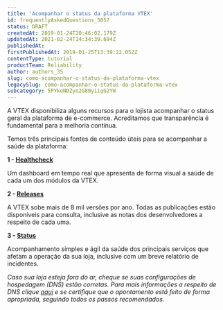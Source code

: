 ```yaml
---
title: 'Acompanhar o status da plataforma VTEX'
id: frequentlyAskedQuestions_5057
status: DRAFT
createdAt: 2019-01-24T20:46:02.179Z
updatedAt: 2021-02-24T14:34:39.694Z
publishedAt: 
firstPublishedAt: 2019-01-25T13:39:22.052Z
contentType: tutorial
productTeam: Reliability
author: authors_35
slug: como-acompanhar-o-status-da-plataforma-vtex
legacySlug: como-acompanhar-o-status-da-plataforma-vtex
subcategory: 5PYkoNDZyo2G80yiiqG2YW
---
```


A VTEX disponibiliza alguns recursos para o lojista acompanhar o status geral da plataforma de e-commerce. Acreditamos que transparência é fundamental para a melhoria contínua.

Temos três principais fontes de conteúdo úteis para se acompanhar a saúde da plataforma:

**1 - [Healthcheck](http://healthcheck.vtex.com/)**

Um dashboard em tempo real que apresenta de forma visual a saúde de cada um dos módulos da VTEX.

**2 - [Releases](http://releases.vtex.com/#/releases/)**

A VTEX sobe mais de 8 mil versões por ano. Todas as publicações estão disponíveis para consulta, inclusive as notas dos desenvolvedores a respeito de cada uma.

**3 - [Status](http://status.vtex.com/)**

Acompanhamento simples e ágil da saúde dos principais serviços que afetam a operação da sua loja, inclusive com um breve relatório de incidentes.

_Caso sua loja esteja fora do ar, cheque se suas configurações de hospedagem (DNS) estão corretas. Para mais informações a respeito de DNS clique [aqui](/pt/configurando-o-apontamento-de-dns-para-a-vtex/) e se certifique que o apontamento está feito de forma apropriada, seguindo todos os passos recomendados._
